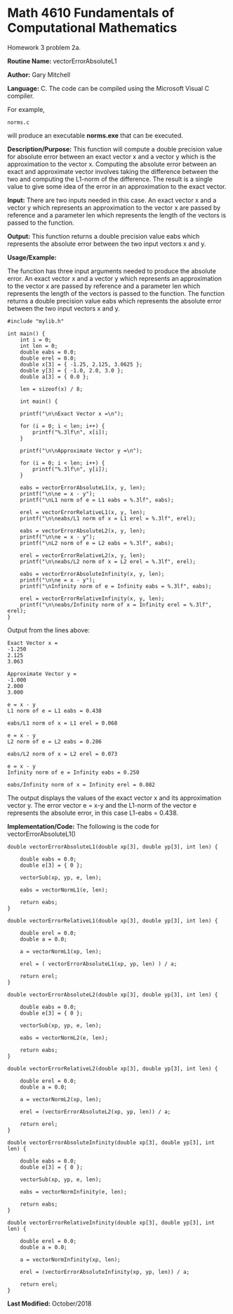 # Math 4610 Fundamentals of Computational Mathematics
Homework 3 problem 2a.

**Routine Name:**           vectorErrorAbsoluteL1

**Author:** Gary Mitchell

**Language:** C. The code can be compiled using the Microsoft Visual C compiler.

For example,

    norms.c

will produce an executable **norms.exe** that can be executed.

**Description/Purpose:** This function will compute a double precision value for absolute error between an exact vector x and a vector y which is the approximation to the vector x. Computing the absolute error between an exact and approximate vector involves taking the difference between the two and computing the L1-norm of the difference. The result is a single value to give some idea of the error in an approximation to the exact vector.

**Input:** There are two inputs needed in this case. An exact vector x and a vector y which represents an approximation to the vector x are passed by reference and a parameter len which represents the length of the vectors is passed to the function.

**Output:** This function returns a double precision value eabs which represents the absolute error between the two input vectors x and y.

**Usage/Example:**

The function has three input arguments needed to produce the absolute error. An exact vector x and a vector y which represents an approximation to the vector x are passed by reference and a parameter len which represents the length of the vectors is passed to the function. The function returns a double precision value eabs which represents the absolute error between the two input vectors x and y.

    #include "mylib.h"

    int main() {
        int i = 0;
        int len = 0;
        double eabs = 0.0;
        double erel = 0.0;
        double x[3] = { -1.25, 2.125, 3.0625 };
        double y[3] = { -1.0, 2.0, 3.0 };
        double a[3] = { 0.0 };
    
        len = sizeof(x) / 8;
    
        int main() {
    
        printf("\n\nExact Vector x =\n");
    
        for (i = 0; i < len; i++) {
            printf("%.3lf\n", x[i]);
        }
    
        printf("\n\nApproximate Vector y =\n");
    
        for (i = 0; i < len; i++) {
            printf("%.3lf\n", y[i]);
        }
    
        eabs = vectorErrorAbsoluteL1(x, y, len);
        printf("\n\ne = x - y");
        printf("\nL1 norm of e = L1 eabs = %.3lf", eabs);
    
        erel = vectorErrorRelativeL1(x, y, len);
        printf("\n\neabs/L1 norm of x = L1 erel = %.3lf", erel);
    
        eabs = vectorErrorAbsoluteL2(x, y, len);
        printf("\n\ne = x - y");
        printf("\nL2 norm of e = L2 eabs = %.3lf", eabs);
    
        erel = vectorErrorRelativeL2(x, y, len);
        printf("\n\neabs/L2 norm of x = L2 erel = %.3lf", erel);
    
        eabs = vectorErrorAbsoluteInfinity(x, y, len);
        printf("\n\ne = x - y");
        printf("\nInfinity norm of e = Infinity eabs = %.3lf", eabs);
    
        erel = vectorErrorRelativeInfinity(x, y, len);
        printf("\n\neabs/Infinity norm of x = Infinity erel = %.3lf", erel);
    }

Output from the lines above:

    Exact Vector x =
    -1.250
    2.125
    3.063
    
    Approximate Vector y =
    -1.000
    2.000
    3.000
    
    e = x - y
    L1 norm of e = L1 eabs = 0.438
    
    eabs/L1 norm of x = L1 erel = 0.068
    
    e = x - y
    L2 norm of e = L2 eabs = 0.286
    
    eabs/L2 norm of x = L2 erel = 0.073
    
    e = x - y
    Infinity norm of e = Infinity eabs = 0.250
    
    eabs/Infinity norm of x = Infinity erel = 0.082

The output displays the values of the exact vector x and its approximation vector y. The error vector e = x-y and the L1-norm of the vector e represents the absolute error, in this case L1-eabs = 0.438.

**Implementation/Code:** The following is the code for vectorErrorAbsoluteL1()

    double vectorErrorAbsoluteL1(double xp[3], double yp[3], int len) {
    
        double eabs = 0.0;
        double e[3] = { 0 };
    
        vectorSub(xp, yp, e, len);
    
        eabs = vectorNormL1(e, len);
    
        return eabs;
    }
    
    double vectorErrorRelativeL1(double xp[3], double yp[3], int len) {
    
        double erel = 0.0;
        double a = 0.0;
    
        a = vectorNormL1(xp, len);
    
        erel = ( vectorErrorAbsoluteL1(xp, yp, len) ) / a;
    
        return erel;
    }
    
    double vectorErrorAbsoluteL2(double xp[3], double yp[3], int len) {
    
        double eabs = 0.0;
        double e[3] = { 0 };
    
        vectorSub(xp, yp, e, len);
    
        eabs = vectorNormL2(e, len);
    
        return eabs;
    }
    
    double vectorErrorRelativeL2(double xp[3], double yp[3], int len) {
    
        double erel = 0.0;
        double a = 0.0;
    
        a = vectorNormL2(xp, len);
    
        erel = (vectorErrorAbsoluteL2(xp, yp, len)) / a;
    
        return erel;
    }
    
    double vectorErrorAbsoluteInfinity(double xp[3], double yp[3], int len) {
    
        double eabs = 0.0;
        double e[3] = { 0 };
    
        vectorSub(xp, yp, e, len);
    
        eabs = vectorNormInfinity(e, len);
    
        return eabs;
    }
    
    double vectorErrorRelativeInfinity(double xp[3], double yp[3], int len) {
    
        double erel = 0.0;
        double a = 0.0;
    
        a = vectorNormInfinity(xp, len);
    
        erel = (vectorErrorAbsoluteInfinity(xp, yp, len)) / a;
    
        return erel;
    }

**Last Modified:** October/2018

